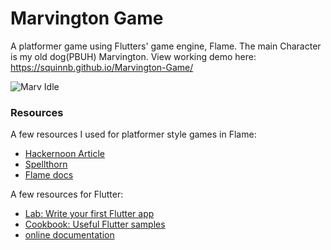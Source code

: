 # Marvington Game

A platformer game using Flutters' game engine, Flame.
The main Character is my old dog(PBUH) Marvington.
View working demo here: https://squinnb.github.io/Marvington-Game/


![Marv Idle](https://github.com/Squinnb/game/assets/50320996/e4510a81-bf11-4dc3-a9ec-2573c802c3dd)


### Resources

A few resources I used for platformer style games in Flame:
- [Hackernoon Article](https://hackernoon.com/using-collision-detection-to-make-your-game-character-jump)
- [Spellthorn](https://www.youtube.com/playlist?list=PLRRATgFqhVCh8qD7xmaSbwG1vfaCddvCM)
- [Flame docs](https://docs.flame-engine.org/latest/)

A few resources for Flutter:
- [Lab: Write your first Flutter app](https://docs.flutter.dev/get-started/codelab)
- [Cookbook: Useful Flutter samples](https://docs.flutter.dev/cookbook)
- [online documentation](https://docs.flutter.dev/)


